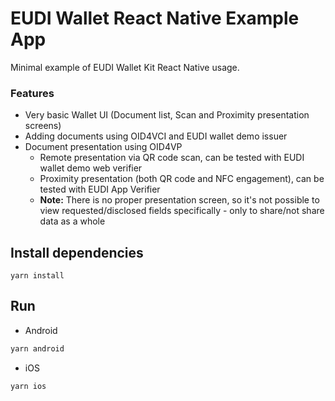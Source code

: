 # EUDI Wallet React Native Example App

Minimal example of EUDI Wallet Kit React Native usage.

### Features

- Very basic Wallet UI (Document list, Scan and Proximity presentation screens)
- Adding documents using OID4VCI and EUDI wallet demo issuer
- Document presentation using OID4VP
  - Remote presentation via QR code scan, can be tested with EUDI wallet demo web verifier
  - Proximity presentation (both QR code and NFC engagement), can be tested with EUDI App Verifier
  - **Note:** There is no proper presentation screen, so it's not possible to view requested/disclosed fields specifically - only to share/not share data as a whole

## Install dependencies

```
yarn install
```

## Run

- Android
```bash
yarn android
```

- iOS
```bash
yarn ios
```
